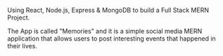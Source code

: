 Using React, Node.js, Express & MongoDB to build a Full Stack MERN Project.

The App is called "Memories" and it is a simple social media MERN application that allows users to post interesting events that happened in their lives.
